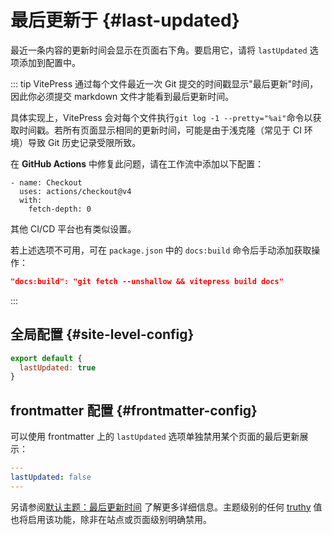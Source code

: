# 最后更新于 {#last-updated}

最近一条内容的更新时间会显示在页面右下角。要启用它，请将 `lastUpdated` 选项添加到配置中。

::: tip
VitePress 通过每个文件最近一次 Git 提交的时间戳显示"最后更新"时间，因此你必须提交 markdown 文件才能看到最后更新时间。

具体实现上，VitePress 会对每个文件执行`git log -1 --pretty="%ai"`命令以获取时间戳。若所有页面显示相同的更新时间，可能是由于浅克隆（常见于 CI 环境）导致 Git 历史记录受限所致。

在 **GitHub Actions** 中修复此问题，请在工作流中添加以下配置：

```yaml{4}
- name: Checkout
  uses: actions/checkout@v4
  with:
    fetch-depth: 0
```

其他 CI/CD 平台也有类似设置。

若上述选项不可用，可在 `package.json` 中的 `docs:build` 命令后手动添加获取操作：

```json
"docs:build": "git fetch --unshallow && vitepress build docs"
```
:::

## 全局配置 {#site-level-config}

```js
export default {
  lastUpdated: true
}
```

## frontmatter 配置 {#frontmatter-config}

可以使用 frontmatter 上的 `lastUpdated` 选项单独禁用某个页面的最后更新展示：

```yaml
---
lastUpdated: false
---
```

另请参阅[默认主题：最后更新时间](./default-theme-config#lastupdated) 了解更多详细信息。主题级别的任何 [truthy](https://developer.mozilla.org/zh-CN/docs/Glossary/Truthy) 值也将启用该功能，除非在站点或页面级别明确禁用。
